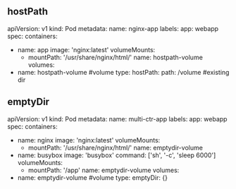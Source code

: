 
## hostPath
apiVersion: v1
kind: Pod
metadata:
  name: nginx-app
  labels:
    app: webapp
spec:
  containers:
  - name: app
    image: 'nginx:latest'
    volumeMounts:
    - mountPath: '/usr/share/nginx/html/'
      name: hostpath-volume
  volumes:
  - name: hostpath-volume
    #volume type:
    hostPath:
      path: /volume #existing dir


## emptyDir
apiVersion: v1
kind: Pod
metadata:
  name: multi-ctr-app
  labels:
    app: webapp
spec:
  containers:
  - name: nginx
    image: 'nginx:latest'
    volumeMounts:
    - mountPath: '/usr/share/nginx/html/'
      name: emptydir-volume
  - name: busybox
    image: 'busybox'
    command: ['sh', '-c', 'sleep 6000']
    volumeMounts:
    - mountPath: '/app'
      name: emptydir-volume
  volumes:
  - name: emptydir-volume
    #volume type:
    emptyDir: {}


    
